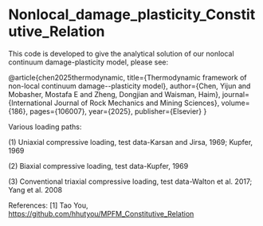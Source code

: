 # Nonlocal_damage_plasticity_Constitutive_Relation

This code is developed to give the analytical solution of our nonlocal continuum damage-plasticity model, please see:

@article{chen2025thermodynamic,
  title={Thermodynamic framework of non-local continuum damage--plasticity model},
  author={Chen, Yijun and Mobasher, Mostafa E and Zheng, Dongjian and Waisman, Haim},
  journal={International Journal of Rock Mechanics and Mining Sciences},
  volume={186},
  pages={106007},
  year={2025},
  publisher={Elsevier}
}


Various loading paths:

(1) Uniaxial compressive loading, test data-Karsan and Jirsa, 1969; Kupfer, 1969

(2) Biaxial compressive loading, test data-Kupfer, 1969

(3) Conventional triaxial compressive loading, test data-Walton et al. 2017;  Yang et al. 2008



References:
[1] Tao You, https://github.com/hhutyou/MPFM_Constitutive_Relation



